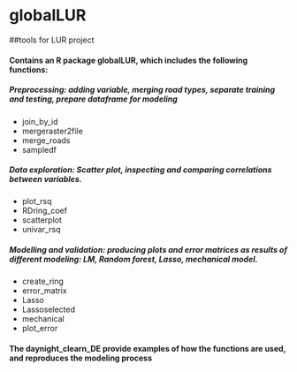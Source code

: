 # globalLUR
##tools for LUR project
#### Contains an R package globalLUR, which includes the following functions:
##### Preprocessing: adding variable, merging road types, separate training and testing, prepare dataframe for modeling
*  join_by_id          
*  mergeraster2file
*  merge_roads      
*  sampledf 
     
##### Data exploration: Scatter plot, inspecting and comparing correlations between variables.
* plot_rsq
* RDring_coef         
* scatterplot             
* univar_rsq      

##### Modelling and validation: producing plots and error matrices as results of different modeling: LM, Random forest, Lasso, mechanical model.
* create_ring          
* error_matrix 
* Lasso                
* Lassoselected
* mechanical
* plot_error          
#### The daynight_clearn_DE provide examples of how the functions are used, and reproduces the modeling process
